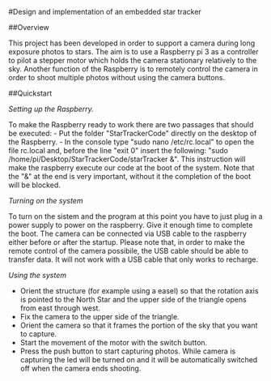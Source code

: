#Design and implementation of an embedded star tracker

##Overview

This project has been developed in order to support a camera during long exposure photos to stars.
The aim is to use a Raspberry pi 3 as a controller to pilot a stepper motor which holds the camera stationary relatively to the sky. Another function of the Raspberry is to remotely control the camera in order to shoot multiple photos without using the camera buttons.

##Quickstart

*Setting up the Raspberry.*

To make the Raspberry ready to work there are two passages that should be executed:
	- Put the folder "StarTrackerCode" directly on the desktop of the Raspberry.
	- In the console type "sudo nano /etc/rc.local" to open the file rc.local and, before the line "exit 0" insert the following: "sudo /home/pi/Desktop/StarTrackerCode/starTracker &".
	  This instruction will make the raspberry execute our code at the boot of the system.
	  Note that the "&" at the end is very important, without it the completion of the boot will be blocked.
	  
*Turning on the system*

To turn on the sistem and the program at this point you have to just plug in a power supply to power on the raspberry. Give it enough time to complete the boot.
The camera can be connected via USB cable to the raspberry either before or after the startup.
Please note that, in order to make the remote control of the camera possibile, the USB cable should be able to transfer data. It will not work with a USB cable that only works to recharge.

*Using the system*

* Orient the structure (for example using a easel) so that the rotation axis is pointed to the North Star and the upper side of the triangle opens from east through west.
* Fix the camera to the upper side of the triangle.
* Orient the camera so that it frames the portion of the sky that you want to capture.
* Start the movement of the motor with the switch button.
* Press the push button to start capturing photos. While camera is capturing the led will be turned on and it will be automatically switched off when the camera ends shooting.